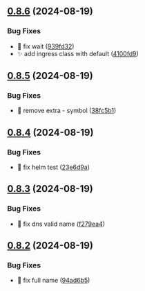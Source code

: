 ## [0.8.6](https://github.com/garrygerber/garrygerber.github.io/compare/simple_web-v0.8.5...simple_web-v0.8.6) (2024-08-19)


### Bug Fixes

* :bug: fix wait ([939fd32](https://github.com/garrygerber/garrygerber.github.io/commit/939fd32b706c8aa32012689ed97c0b986e808022))
* :sparkles: add ingress class with default ([4100fd9](https://github.com/garrygerber/garrygerber.github.io/commit/4100fd9232c0776d345d670e5b8d691ab19a85ed))



## [0.8.5](https://github.com/garrygerber/garrygerber.github.io/compare/simple_web-v0.8.4...simple_web-v0.8.5) (2024-08-19)


### Bug Fixes

* :bug: remove extra - symbol ([38fc5b1](https://github.com/garrygerber/garrygerber.github.io/commit/38fc5b1ca5230c0ae3c66bddf28f2f05b7b4613c))



## [0.8.4](https://github.com/garrygerber/garrygerber.github.io/compare/simple_web-v0.8.3...simple_web-v0.8.4) (2024-08-19)


### Bug Fixes

* :bug: fix helm test ([23e6d9a](https://github.com/garrygerber/garrygerber.github.io/commit/23e6d9a62d1d8eb5088380f0f2b96059cf3982fc))



## [0.8.3](https://github.com/garrygerber/garrygerber.github.io/compare/simple_web-v0.8.2...simple_web-v0.8.3) (2024-08-19)


### Bug Fixes

* :bug: fix dns valid name ([f279ea4](https://github.com/garrygerber/garrygerber.github.io/commit/f279ea4767a190e695e093769a398350606cba26))



## [0.8.2](https://github.com/garrygerber/garrygerber.github.io/compare/simple_web-v0.8.1...simple_web-v0.8.2) (2024-08-19)


### Bug Fixes

* :bug: fix full name ([94ad6b5](https://github.com/garrygerber/garrygerber.github.io/commit/94ad6b5f295a6b87c0972e1cea97ff2aeff77884))



